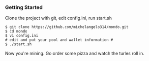 

### Getting Started

Clone the project with git, edit config.ini, run start.sh

```
$ git clone https://github.com/michelangelo314/mondo.git
$ cd mondo
$ vi config.ini
# edit and put your pool and wallet information #
$ ./start.sh
```

Now you're mining. Go order some pizza and watch the turles roll in.
